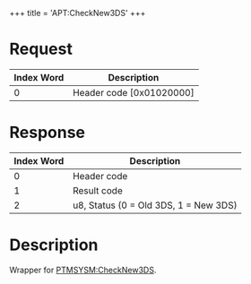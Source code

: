 +++
title = 'APT:CheckNew3DS'
+++

# Request

| Index Word | Description                |
|------------|----------------------------|
| 0          | Header code \[0x01020000\] |

# Response

| Index Word | Description                           |
|------------|---------------------------------------|
| 0          | Header code                           |
| 1          | Result code                           |
| 2          | u8, Status (0 = Old 3DS, 1 = New 3DS) |

# Description

Wrapper for [PTMSYSM:CheckNew3DS](PTMSYSM:CheckNew3DS "wikilink").